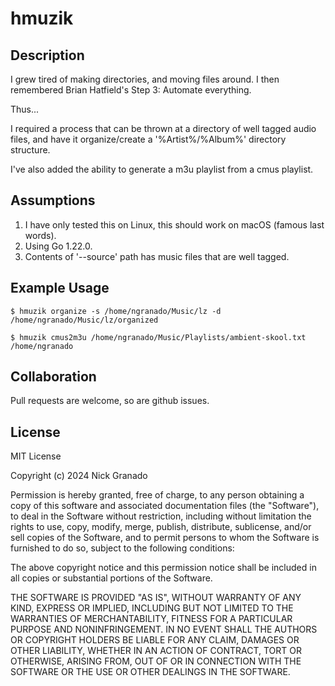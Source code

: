 # hmuzik

## Description

I grew tired of making directories, and moving files around. I then remembered Brian Hatfield's Step 3: Automate everything.

Thus...

I required a process that can be thrown at a directory of well tagged audio files, and have it organize/create a '%Artist%/%Album%' directory structure.

I've also added the ability to generate a m3u playlist from a cmus playlist.


## Assumptions

1. I have only tested this on Linux, this should work on macOS (famous last words).
1. Using Go 1.22.0.
1. Contents of '--source' path has music files that are well tagged.


## Example Usage 
    
    $ hmuzik organize -s /home/ngranado/Music/lz -d /home/ngranado/Music/lz/organized 
    
    $ hmuzik cmus2m3u /home/ngranado/Music/Playlists/ambient-skool.txt /home/ngranado 
    

## Collaboration

Pull requests are welcome, so are github issues.


## License

MIT License

Copyright (c) 2024 Nick Granado

Permission is hereby granted, free of charge, to any person obtaining a copy
of this software and associated documentation files (the "Software"), to deal
in the Software without restriction, including without limitation the rights
to use, copy, modify, merge, publish, distribute, sublicense, and/or sell
copies of the Software, and to permit persons to whom the Software is
furnished to do so, subject to the following conditions:

The above copyright notice and this permission notice shall be included in all
copies or substantial portions of the Software.

THE SOFTWARE IS PROVIDED "AS IS", WITHOUT WARRANTY OF ANY KIND, EXPRESS OR
IMPLIED, INCLUDING BUT NOT LIMITED TO THE WARRANTIES OF MERCHANTABILITY,
FITNESS FOR A PARTICULAR PURPOSE AND NONINFRINGEMENT. IN NO EVENT SHALL THE
AUTHORS OR COPYRIGHT HOLDERS BE LIABLE FOR ANY CLAIM, DAMAGES OR OTHER
LIABILITY, WHETHER IN AN ACTION OF CONTRACT, TORT OR OTHERWISE, ARISING FROM,
OUT OF OR IN CONNECTION WITH THE SOFTWARE OR THE USE OR OTHER DEALINGS IN THE
SOFTWARE.
